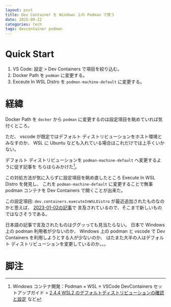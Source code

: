 ```yaml
---
layout: post
title: Dev Container を Windows 上の Podman で使う
date: 2025-09-22
categories: tech
tags: devcontainer podman
---
```


# Quick Start

1. VS Code: 設定 > Dev Containers で項目を絞り込む。
2. Docker Path を `podman` に変更する。
3. Exceute In WSL Distro を `podman-machine-default` に変更する。

# 経緯

Docker Path を `docker` から `podman` に変更するのは設定項目を眺めていれば気付くところ。

ただ、
vscode が既定ではデフォルト ディストリビューションをホスト環境とみなすのか、
WSL に Ubuntu なども入れている場合はこれだけでは上手くいかない。

デフォルト ディストリビューションを `podman-machine-default` へ変更するように促す記事を
ちらほらみかけた[^wsl-set-default-podman-machine-default]。

この対処方法が気に入らずに設定項目を眺め直したところ Execute In WSL Distro を発見し、
これを `podman-machine-default` に変更することで無事 podman コンテナを Dev Containers で開くことが出来た。

この設定項目: `dev.containers.executeInWSLDistro` が最近追加されたものなのかと思えば、
[2023-01-02の記事](https://www.tecracer.com/blog/2023/01/devcontainers-on-windows-without-docker-for-desktop.html)で
言及されているので、そこまで新しいものではなさそうである。

日本語の記事で言及されたものはググッっても見当たらない。
日本で Windows 上の podman 利用者が少ないのか、
Windows 上の podman と vscode で Dev Containers を利用しようとする人が少ないのか、
はたまた大半の人はデフォルト ディストリビューションを変更しているのか。。。

# 脚注
[^wsl-set-default-podman-machine-default]: Windows コンテナ開発：Podman × WSL × VSCode DevContainers セットアップガイド > [2.4.4 WSL2 のデフォルトディストリビューションの確認と設定](https://zenn.dev/naoyoshinori/articles/53b93bb289554f#2.4.4-wsl2-%E3%81%AE%E3%83%87%E3%83%95%E3%82%A9%E3%83%AB%E3%83%88%E3%83%87%E3%82%A3%E3%82%B9%E3%83%88%E3%83%AA%E3%83%93%E3%83%A5%E3%83%BC%E3%82%B7%E3%83%A7%E3%83%B3%E3%81%AE%E7%A2%BA%E8%AA%8D%E3%81%A8%E8%A8%AD%E5%AE%9A) など
